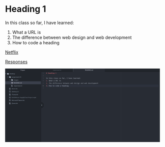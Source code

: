 # Heading 1

In this class so far, I have learned:
1. What a URL is
2. The difference between web design and web development
3. How to code a heading

[Netflix](https://netflix.com/)

[Responses](./responses.txt)

![Screenshot](./images/Screenshot.png)
